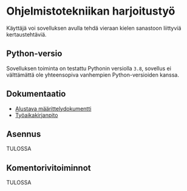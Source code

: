 # Ohjelmistotekniikan harjoitustyö
Käyttäjä voi sovelluksen avulla tehdä vieraan kielen sanastoon liittyviä kertaustehtäviä.
## Python-versio
Sovelluksen toiminta on testattu Pythonin versiolla `3.8`, sovellus ei välttämättä ole yhteensopiva vanhempien Python-versioiden kanssa.
## Dokumentaatio
- [Alustava määrittelydokumentti](https://github.com/h4lk0/ot-harjoitustyo/blob/master/Projekti/Dokumentaatio/vaatimusmaarittely.md)
- [Työaikakirjanpito](https://github.com/h4lk0/ot-harjoitustyo/blob/master/Projekti/Dokumentaatio/tuntikirjanpito.md)

## Asennus
TULOSSA

## Komentorivitoiminnot
TULOSSA
